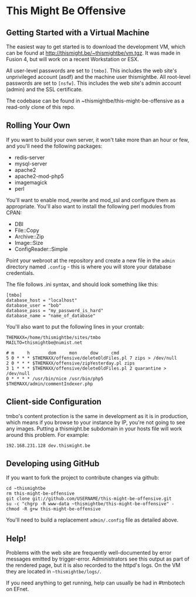 This Might Be Offensive
=======================

Getting Started with a Virtual Machine
--------------------------------------

The easiest way to get started is to download the development VM, which can be found at http://thismight.be/~thismightbe/vm.tgz. It was made in Fusion 4, but will work on a recent Workstation or ESX.

All user-level passwords are set to `[tmbo]`. This includes the web site's unprivileged account (asdf) and the machine user thismightbe.
All root-level passwords are set to `[nsfw]`. This includes the web site's admin account (admin) and the SSL certificate.

The codebase can be found in ~thismightbe/this-might-be-offensive as a read-only clone of this repo.

Rolling Your Own
----------------

If you want to build your own server, it won't take more than an hour or few, and you'll need the following packages:

* redis-server
* mysql-server
* apache2
* apache2-mod-php5
* imagemagick
* perl

You'll want to enable mod_rewrite and mod_ssl and configure them as appropriate. You'll also want to install the following perl modules from CPAN:

* DBI
* File::Copy
* Archive::Zip
* Image::Size
* ConfigReader::Simple

Point your webroot at the repository and create a new file in the `admin` directory named `.config` - this is where you will store your
database credentials.

The file follows .ini syntax, and should look something like this:

    [tmbo]
    database_host = "localhost"
    database_user = "bob"
    database_pass = "my_password_is_hard"
    database_name = "name_of_database"

You'll also want to put the following lines in your crontab:

    THEMAXX=/home/thismightbe/sites/tmbo
    MAILTO=thismightbe@numist.net
    
    # m     h       dom     mon     dow     cmd
    5 0 * * * $THEMAXX/offensive/deleteOldFiles.pl 7 zips > /dev/null
    2 0 * * * $THEMAXX/offensive/zipYesterday.pl zips
    3 1 * * * $THEMAXX/offensive/deleteOldFiles.pl 2 quarantine > /dev/null
    0 * * * * /usr/bin/nice /usr/bin/php5 $THEMAXX/admin/commentIndexer.php

Client-side Configuration
-------------------------

tmbo's content protection is the same in development as it is in production, which means if you browse to your instance by IP, you're not going to see any images. Putting a thismight.be subdomain in your hosts file will work around this problem. For example:

    192.168.231.128 dev.thismight.be

Developing using GitHub
-----------------------

If you want to fork the project to contribute changes via github:

    cd ~thismightbe
    rm this-might-be-offensive
    git clone git://github.com/USERNAME/this-might-be-offensive.git
    su -c "chgrp -R www-data ~thismightbe/this-might-be-offensive" -
    chmod -R g+w this-might-be-offensive

You'll need to build a replacement `admin/.config` file as detailed above.

Help!
-----

Problems with the web site are frequently well-documented by error messages emitted by trigger-error. Administrators see this output as part of the rendered page, but it is also recorded to the httpd's logs. On the VM they are located in `~thismightbe/logs/`.

If you need anything to get running, help can usually be had in #tmbotech on EFnet.